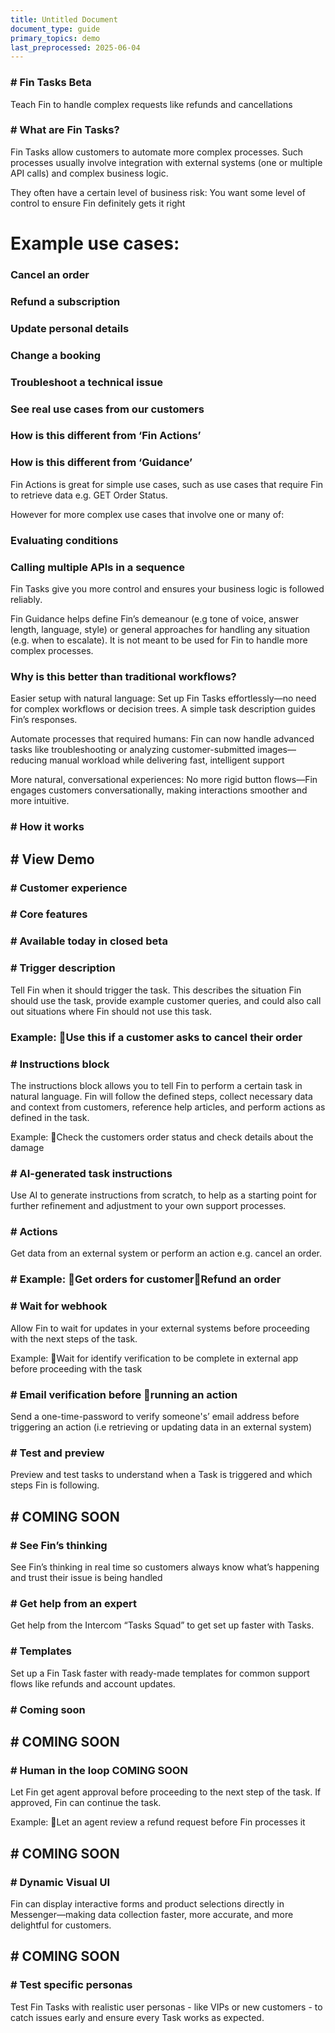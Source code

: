 ```yaml
---
title: Untitled Document
document_type: guide
primary_topics: demo
last_preprocessed: 2025-06-04
---
```



### # Fin Tasks Beta


Teach Fin to handle complex requests like refunds and cancellations


### # What are Fin Tasks?


Fin Tasks allow customers to automate more complex processes. Such processes usually involve integration with external systems (one or multiple API calls) and complex business logic.

They often have a certain level of business risk: You want some level of control to ensure Fin definitely gets it right

# Example use cases:


### Cancel an order



### Refund a subscription



### Update personal details



### Change a booking



### Troubleshoot a technical issue



### See real use cases from our customers



### How is this different from ‘Fin Actions’



### How is this different from ‘Guidance’


Fin Actions  is great for simple use cases, such as use cases that require Fin to retrieve data e.g. GET Order Status.

However for more complex use cases that involve one or many of:


### Evaluating conditions



### Calling multiple APIs in a sequence


Fin Tasks give you more control and ensures your business logic is followed reliably.

Fin Guidance helps define Fin’s demeanour (e.g tone of voice, answer length, language, style) or general approaches for handling any situation (e.g. when to escalate). It is not meant to be used for Fin to handle more complex processes.


### Why is this better than traditional workflows?


Easier setup with natural language: Set up Fin Tasks effortlessly—no need for complex workflows or decision trees. A simple task description guides Fin’s responses.

Automate processes that required humans: Fin can now handle advanced tasks like troubleshooting or analyzing customer-submitted images—reducing manual workload while delivering fast, intelligent support

More natural, conversational experiences: No more rigid button flows—Fin engages customers conversationally, making interactions smoother and more intuitive.


### # How it works



## # View Demo



### # Customer experience



### # Core features



### # Available today in closed beta



### # Trigger description


Tell Fin when it should trigger the task. This describes the situation Fin should use the task, provide example customer queries, and could also call out situations where Fin should not use this task.


### Example: Use this if a customer asks to cancel their order



### # Instructions block


The instructions block allows you to tell Fin to perform a certain task in natural language. Fin will follow the defined steps, collect necessary data and context from customers, reference help articles, and perform actions as defined in the task.

Example: Check the customers order status and check details about the damage


### # AI-generated task instructions


Use AI to generate instructions from scratch, to help as a starting point for further refinement and adjustment to your own support processes.


### # Actions


Get data from an external system or perform an action e.g. cancel an order.


### # Example: Get orders for customerRefund an order



### # Wait for webhook


Allow Fin to wait for updates in your external systems before proceeding with the next steps of the task.

Example: Wait for identify verification to be complete in external app before proceeding with the task


### # Email verification before running an action


Send a one-time-password to verify someone's’ email address before triggering an action (i.e retrieving or updating data in an external system)


### # Test and preview


Preview and test tasks to understand when a Task is triggered and which steps Fin is following.


## # COMING SOON



### # See Fin’s thinking


See Fin’s thinking in real time so customers always know what’s happening and trust their issue is being handled


### # Get help from an expert


Get help from the Intercom “Tasks Squad” to get set up faster with Tasks.


### # Templates


Set up a Fin Task faster with ready-made templates for common support flows like refunds and account updates.


### # Coming soon



## # COMING SOON



### # Human in the loop COMING SOON


Let Fin get agent approval before proceeding to the next step of the task. If approved, Fin can continue the task.

Example: Let an agent review a refund request before Fin processes it


## # COMING SOON



### # Dynamic Visual UI


Fin can display interactive forms and product selections directly in Messenger—making data collection faster, more accurate, and more delightful for customers.


## # COMING SOON



### # Test specific personas


Test Fin Tasks with realistic user personas - like VIPs or new customers - to catch issues early and ensure every Task works as expected.

